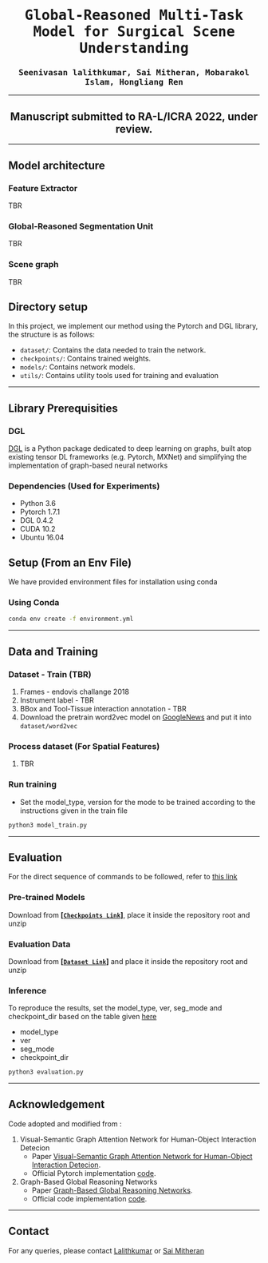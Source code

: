 <div align="center">

<samp>

<h1> Global-Reasoned Multi-Task Model for Surgical Scene Understanding </h1>

<h3> Seenivasan lalithkumar, Sai Mitheran, Mobarakol Islam, Hongliang Ren </h3>

</samp>   

---
Manuscript submitted to RA-L/ICRA 2022, under review.
---

</div>     
    
---

## Model architecture
### Feature Extractor
TBR
<!---------------------------------------------------------------------------------------------------------------->
### Global-Reasoned Segmentation Unit
TBR
<!---------------------------------------------------------------------------------------------------------------->
### Scene graph
<!---------------------------------------------------------------------------------------------------------------->
TBR
<!---------------------------------------------------------------------------------------------------------------->

## Directory setup
<!---------------------------------------------------------------------------------------------------------------->
In this project, we implement our method using the Pytorch and DGL library, the structure is as follows: 

- `dataset/`: Contains the data needed to train the network.
- `checkpoints/`: Contains trained weights.
- `models/`: Contains network models.
- `utils/`: Contains utility tools used for training and evaluation

---

## Library Prerequisities

### DGL
<a href='https://docs.dgl.ai/en/latest/install/index.html'>DGL</a> is a Python package dedicated to deep learning on graphs, built atop existing tensor DL frameworks (e.g. Pytorch, MXNet) and simplifying the implementation of graph-based neural networks

### Dependencies (Used for Experiments)
- Python 3.6
- Pytorch 1.7.1
- DGL 0.4.2
- CUDA 10.2
- Ubuntu 16.04

## Setup (From an Env File)

We have provided environment files for installation using conda

### Using Conda

```bash
conda env create -f environment.yml
```

---
## Data and Training

### Dataset - Train (TBR)
1. Frames - endovis challange 2018
2. Instrument label - TBR
3. BBox and Tool-Tissue interaction annotation - TBR
4. Download the pretrain word2vec model on [GoogleNews](https://code.google.com/archive/p/word2vec/) and put it into `dataset/word2vec`


### Process dataset (For Spatial Features)
1. TBR

### Run training

- Set the model_type, version for the mode to be trained according to the instructions given in the train file

```bash
python3 model_train.py
```
    
---
## Evaluation

For the direct sequence of commands to be followed, refer to [this link](https://github.com/lalithjets/Global-reasoned-multi-task-model/blob/master/eval_instructions.txt)

### Pre-trained Models
Download from **[[`Checkpoints Link`](https://drive.google.com/file/d/1HTSYta_Dn9-nF1Df4TUym38Nu0VMtl5l/view?usp=sharing)]**, place it inside the repository root and unzip  

### Evaluation Data
Download from **[[`Dataset Link`](https://drive.google.com/file/d/1OwWfgBZE0W5grXVaQN63VUUaTvufEmW0/view?usp=sharing)]** and place it inside the repository root and unzip 

### Inference
To reproduce the results, set the model_type, ver, seg_mode and checkpoint_dir based on the table given [here](https://github.com/lalithjets/Global-reasoned-multi-task-model/blob/c6668fcca712d3bd5ca25c66b11d34305103af94/evaluation.py#L195)
- model_type
- ver
- seg_mode
- checkpoint_dir

```bash
python3 evaluation.py
```


---
## Acknowledgement
Code adopted and modified from :
1. Visual-Semantic Graph Attention Network for Human-Object Interaction Detecion
    - Paper [Visual-Semantic Graph Attention Network for Human-Object Interaction Detecion](https://arxiv.org/abs/2001.02302).
    - Official Pytorch implementation [code](https://github.com/birlrobotics/vs-gats).
1. Graph-Based Global Reasoning Networks
    - Paper [Graph-Based Global Reasoning Networks](https://openaccess.thecvf.com/content_CVPR_2019/papers/Chen_Graph-Based_Global_Reasoning_Networks_CVPR_2019_paper.pdf).
    - Official code implementation [code](https://github.com/facebookresearch/GloRe.git).

---
## Contact

For any queries, please contact [Lalithkumar](mailto:lalithjets@gmail.com) or [Sai Mitheran](mailto:saimitheran06@gmail.com)
